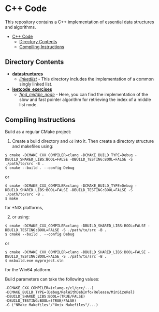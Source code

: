 # C++ Code

This repository contains a C++ implementation of essential data structures and algorithms.

- [C++ Code](#c-code)
  - [Directory Contents](#directory-contents)
  - [Compiling Instructions](#compiling-instructions)

## Directory Contents
- [**datastructures**](./src/datastructures/)
  - [*linkedlist*](./src/datastructures/linkedlist/) - This directory includes the
  implementation of a common singly linked list.
- [**leetcode_exercises**](./src/leetcode_exercises/)
  - [*find_middle_node*](./src/leetcode_exercises/find_middle_node/) - Here, you can
  find the implementation of the slow and fast pointer algorithm for retrieving
  the index of a middle list node.

## Compiling Instructions
Build as a regular CMake project:
1. Create a build directory and `cd` into it. Then create a directory structure
and makefiles using:
```shell
$ cmake -DCMAKE_CXX_COMPILER=clang -DCMAKE_BUILD_TYPE=Debug -DBUILD_SHARED_LIBS:BOOL=FALSE -DBUILD_TESTING:BOOL=FALSE -S ./path/to/src -B .
$ cmake --build . --config Debug
```
or
```shell
$ cmake -DCMAKE_CXX_COMPILER=clang -DCMAKE_BUILD_TYPE=Debug -DBUILD_SHARED_LIBS:BOOL=FALSE -DBUILD_TESTING:BOOL=FALSE -S ./path/to/src -B .
$ make
```

for \*NIX platforms,

2. or using:
```shell
$ cmake -DCMAKE_CXX_COMPILER=clang -DBUILD_SHARED_LIBS:BOOL=FALSE -DBUILD_TESTING:BOOL=FALSE -S ./path/to/src -B .
$ cmake --build . --config Debug
```
or
```shell
$ cmake -DCMAKE_CXX_COMPILER=clang -DBUILD_SHARED_LIBS:BOOL=FALSE -DBUILD_TESTING:BOOL=FALSE -S ./path/to/src -B .
$ msbuild.exe myproject.sln
```

for the Win64 platform.

Build parameters can take the following values:
```shell
-DCMAKE_CXX_COMPILER=(clang-c/cl/gcc/...)
-DCMAKE_BUILD_TYPE=(Debug/RelWithDebInfo/Release/MinSizeRel)
-DBUILD_SHARED_LIBS:BOOL=(TRUE/FALSE)
-DBUILD_TESTING:BOOL=(TRUE/FALSE)
-G ("NMake Makefiles"/"Unix Makefiles"/...)
```